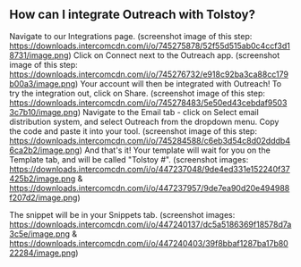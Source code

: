 ## How can I integrate Outreach with Tolstoy?

Navigate to our Integrations page. (screenshot image of this step: https://downloads.intercomcdn.com/i/o/745275878/52f55d515ab0c4ccf3d18731/image.png)
Click on Connect next to the Outreach app. (screenshot image of this step: https://downloads.intercomcdn.com/i/o/745276732/e918c92ba3ca88cc179b00a3/image.png)
Your account will then be integrated with Outreach! To try the integration out, click on Share. (screenshot image of this step: https://downloads.intercomcdn.com/i/o/745278483/5e50ed43cebdaf95033c7b10/image.png)
Navigate to the Email tab - click on Select email distribution system, and select Outreach from the dropdown menu. Copy the code and paste it into your tool. (screenshot image of this step: https://downloads.intercomcdn.com/i/o/745284588/c6eb3d54c8d02dddb46ca2b2/image.png)
And that's it! Your template will wait for you on the Template tab, and will be called "Tolstoy #". (screenshot images: https://downloads.intercomcdn.com/i/o/447237048/9de4ed331e152240f37425b2/image.png & https://downloads.intercomcdn.com/i/o/447237957/9de7ea90d20e494988f207d2/image.png)


The snippet will be in your Snippets tab. (screenshot images: https://downloads.intercomcdn.com/i/o/447240137/dc5a5186369f18578d7a3c5e/image.png & https://downloads.intercomcdn.com/i/o/447240403/39f8bbaf1287ba17b8022284/image.png)
